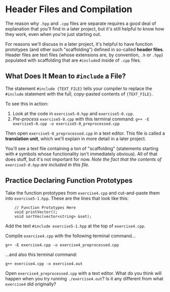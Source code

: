 Header Files and Compilation
================================================================================
The reason why `.hpp` and `.cpp` files are separate requires a good deal of
explanation that you'll find in a later project, but it's still helpful to
know how they work, even when you're just starting out.

For reasons we'll discuss in a later project, it's helpful to have function
prototypes (and other such "scaffolding") defined in so-called **header
files**. Header files are text files (whose extensions are, by convention,
`.h` or `.hpp`) populated with scaffolding that are `#include`d inside of
`.cpp` files.

What Does It Mean to `#include` a File?
--------------------------------------------------------------------------------
The statement `#include {TEXT_FILE}` tells your compiler to replace the
`#include` statement with the full, copy-pasted contents of `{TEXT_FILE}`.

To see this in action:
1. Look at the code in `exercise5-0.hpp` and `exercise5-0.cpp`.
2. _Pre-process_ `exercise5-0.cpp` with this terminal command:
   `g++ -E exercise5-0.cpp -o exercise5-0_preprocessed.cpp`

Then open `exercise5-0_preprocessed.cpp` in a text editor. This file is
called a **translation unit**, which we'll explain in more detail in a
later project.

You'll see a text file containing a ton of "scaffolding" (statements starting
with `#` symbols whose functionality isn't immediately obvious). All of
that does stuff, but it's not important for now. _Note the fact that the
contents of `exercise5-0.hpp` are included in this file._

Practice Declaring Function Prototypes
--------------------------------------------------------------------------------
Take the function prototypes from `exercise4.cpp` and cut-and-paste them into
`exercise5-1.hpp`. These are the lines that look like this:

		// Function Prototypes Here
		void printVector();
		void sortVec(vector<string> &set);

Add the text `#include exercise5-1.hpp` at the top of `exercise4.cpp`.

Compile `exercise4.cpp` with the following terminal command...

	g++ -E exercise4.cpp -o exercise4_preprocessed.cpp

...and also this terminal command:

	g++ exercise4.cpp -o exercise4.out

Open `exercise4_preprocessed.cpp` with a text editor. What do you think
will happen when you try running `./exercise4.out`? Is it any different
from what `exercise4` did originally?
